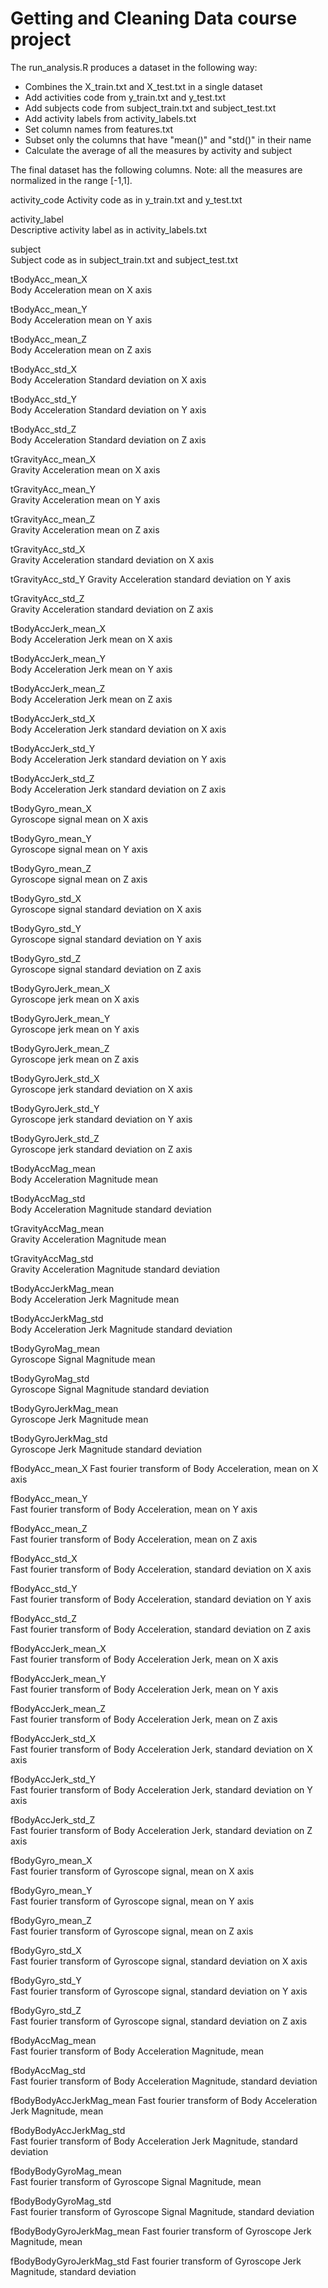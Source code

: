 
Getting and Cleaning Data course project
========================================

The run_analysis.R produces a dataset in the following way:

- Combines the X_train.txt and X_test.txt in a single dataset
- Add activities code from y_train.txt and y_test.txt
- Add subjects code from subject_train.txt and subject_test.txt
- Add activity labels from activity_labels.txt
- Set column names from features.txt
- Subset only the columns that have "mean()" and "std()" in their name
- Calculate the average of all the measures by activity and subject

The final dataset has the following columns. Note: all the measures are normalized in the range [-1,1].

activity_code
Activity code as in y_train.txt and y_test.txt
             
activity_label            
Descriptive activity label as in activity_labels.txt

subject                   
Subject code as in subject_train.txt and subject_test.txt

tBodyAcc_mean_X     
Body Acceleration mean on X axis

tBodyAcc_mean_Y           
Body Acceleration mean on Y axis

tBodyAcc_mean_Z           
Body Acceleration mean on Z axis

tBodyAcc_std_X            
Body Acceleration Standard deviation on X axis

tBodyAcc_std_Y           
Body Acceleration Standard deviation on Y axis

tBodyAcc_std_Z            
Body Acceleration Standard deviation on Z axis

tGravityAcc_mean_X        
Gravity Acceleration mean on X axis

tGravityAcc_mean_Y        
Gravity Acceleration mean on Y axis

tGravityAcc_mean_Z       
Gravity Acceleration mean on Z axis

tGravityAcc_std_X         
Gravity Acceleration standard deviation on X axis

tGravityAcc_std_Y
Gravity Acceleration standard deviation on Y axis
         
tGravityAcc_std_Z         
Gravity Acceleration standard deviation on Z axis

tBodyAccJerk_mean_X      
Body Acceleration Jerk mean on X axis

tBodyAccJerk_mean_Y       
Body Acceleration Jerk mean on Y axis

tBodyAccJerk_mean_Z       
Body Acceleration Jerk mean on Z axis

tBodyAccJerk_std_X        
Body Acceleration Jerk standard deviation on X axis

tBodyAccJerk_std_Y       
Body Acceleration Jerk standard deviation on Y axis

tBodyAccJerk_std_Z        
Body Acceleration Jerk standard deviation on Z axis

tBodyGyro_mean_X          
Gyroscope signal mean on X axis

tBodyGyro_mean_Y          
Gyroscope signal mean on Y axis

tBodyGyro_mean_Z         
Gyroscope signal mean on Z axis

tBodyGyro_std_X           
Gyroscope signal standard deviation on X axis

tBodyGyro_std_Y           
Gyroscope signal standard deviation on Y axis

tBodyGyro_std_Z           
Gyroscope signal standard deviation on Z axis

tBodyGyroJerk_mean_X     
Gyroscope jerk mean on X axis

tBodyGyroJerk_mean_Y      
Gyroscope jerk mean on Y axis

tBodyGyroJerk_mean_Z      
Gyroscope jerk mean on Z axis

tBodyGyroJerk_std_X     
Gyroscope jerk standard deviation on X axis
  
tBodyGyroJerk_std_Y      
Gyroscope jerk standard deviation on Y axis

tBodyGyroJerk_std_Z       
Gyroscope jerk standard deviation on Z axis

tBodyAccMag_mean          
Body Acceleration Magnitude mean

tBodyAccMag_std           
Body Acceleration Magnitude standard deviation

tGravityAccMag_mean      
Gravity Acceleration Magnitude mean

tGravityAccMag_std        
Gravity Acceleration Magnitude standard deviation

tBodyAccJerkMag_mean      
Body Acceleration Jerk Magnitude mean

tBodyAccJerkMag_std       
Body Acceleration Jerk Magnitude standard deviation

tBodyGyroMag_mean      
Gyroscope Signal Magnitude mean

tBodyGyroMag_std          
Gyroscope Signal Magnitude standard deviation

tBodyGyroJerkMag_mean     
Gyroscope Jerk Magnitude mean

tBodyGyroJerkMag_std      
Gyroscope Jerk Magnitude standard deviation

fBodyAcc_mean_X
Fast fourier transform of Body Acceleration, mean on X axis
          
fBodyAcc_mean_Y          
Fast fourier transform of Body Acceleration, mean on Y axis
 
fBodyAcc_mean_Z           
Fast fourier transform of Body Acceleration, mean on Z axis

fBodyAcc_std_X            
Fast fourier transform of Body Acceleration, standard deviation on X axis

fBodyAcc_std_Y           
Fast fourier transform of Body Acceleration, standard deviation on Y axis

fBodyAcc_std_Z            
Fast fourier transform of Body Acceleration, standard deviation on Z axis

fBodyAccJerk_mean_X      
Fast fourier transform of Body Acceleration Jerk, mean on X axis
 
fBodyAccJerk_mean_Y       
Fast fourier transform of Body Acceleration Jerk, mean on Y axis

fBodyAccJerk_mean_Z      
Fast fourier transform of Body Acceleration Jerk, mean on Z axis

fBodyAccJerk_std_X        
Fast fourier transform of Body Acceleration Jerk, standard deviation on X axis

fBodyAccJerk_std_Y        
Fast fourier transform of Body Acceleration Jerk, standard deviation on Y axis

fBodyAccJerk_std_Z        
Fast fourier transform of Body Acceleration Jerk, standard deviation on Z axis

fBodyGyro_mean_X         
Fast fourier transform of Gyroscope signal, mean on X axis

fBodyGyro_mean_Y          
Fast fourier transform of Gyroscope signal, mean on Y axis

fBodyGyro_mean_Z          
Fast fourier transform of Gyroscope signal, mean on Z axis

fBodyGyro_std_X           
Fast fourier transform of Gyroscope signal, standard deviation on X axis

fBodyGyro_std_Y          
Fast fourier transform of Gyroscope signal, standard deviation on Y axis

fBodyGyro_std_Z           
Fast fourier transform of Gyroscope signal, standard deviation on Z axis

fBodyAccMag_mean          
Fast fourier transform of Body Acceleration Magnitude, mean

fBodyAccMag_std           
Fast fourier transform of Body Acceleration Magnitude, standard deviation

fBodyBodyAccJerkMag_mean
Fast fourier transform of Body Acceleration Jerk Magnitude, mean
 
fBodyBodyAccJerkMag_std   
Fast fourier transform of Body Acceleration Jerk Magnitude, standard deviation

fBodyBodyGyroMag_mean    
Fast fourier transform of Gyroscope Signal Magnitude, mean
 
fBodyBodyGyroMag_std      
Fast fourier transform of Gyroscope Signal Magnitude, standard deviation

fBodyBodyGyroJerkMag_mean
Fast fourier transform of Gyroscope Jerk Magnitude, mean

fBodyBodyGyroJerkMag_std 
Fast fourier transform of Gyroscope Jerk Magnitude, standard deviation